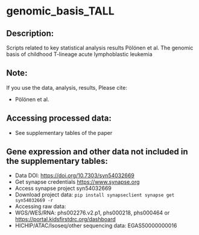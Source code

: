 # genomic_basis_TALL

## Description:
Scripts related to key statistical analysis results Pölönen et al. The genomic basis of childhood T-lineage acute lymphoblastic leukemia

## Note:
If you use the data, analysis, results, Please cite:
- Pölönen et al. 

## Accessing processed data:
- See supplementary tables of the paper

## Gene expression and other data not included in the supplementary tables:
- Data DOI: https://doi.org/10.7303/syn54032669
- Get synapse credentials https://www.synapse.org
- Access synapse project syn54032669
- Download project data:
		```
		pip install synapseclient
		synapse get syn54032669 -r
		```
- Accessing raw data:
- WGS/WES/RNA: phs002276.v2.p1, phs000218, phs000464 or https://portal.kidsfirstdrc.org/dashboard
- HICHIP/ATAC/Isoseq/other sequencing data: EGAS50000000016
